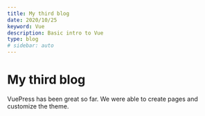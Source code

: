```yaml
---
title: My third blog
date: 2020/10/25
keyword: Vue
description: Basic intro to Vue
type: blog
# sidebar: auto
---
```


# My third blog

VuePress has been great so far. We were able to create pages and customize the theme.
